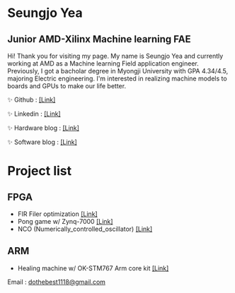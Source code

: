 # Seungjo Yea
## Junior AMD-Xilinx Machine learning FAE

Hi! Thank you for visiting my page. My name is Seungjo Yea and currently working at AMD as a Machine learning Field application engineer. Previously, I got a bacholar degree in Myongji University with GPA 4.34/4.5, majoring Electric engineering. I'm interested in realizing machine models to boards and GPUs to make our life better.

✨ Github :  [[Link]](https://github.com/seungjoyea)

✨ Linkedin : [[Link]](https://www.linkedin.com/in/seungjo-yea-206204243)

✨ Hardware blog :  [[Link]](https://ai-hardware-world.tistory.com)

✨  Software blog : [[Link]](https://machinelearning-hardware.tistory.com)

# Project list
## FPGA
- FIR Filer optimization [[Link]](https://github.com/seungjoyea/Generic_FIR_Filter-generic-CPS-TAP-parallel)
- Pong game w/ Zynq-7000 [[Link]](https://github.com/seungjoyea/Pong_Game_w_Zynq7000)
- NCO (Numerically_controlled_oscillator) [[Link]](https://github.com/seungjoyea/NCO-Neumerically-Controlled-Oscillatior_by-Verilog)

## ARM
- Healing machine w/ OK-STM767 Arm core kit [[Link]](https://github.com/seungjoyea/Healing_machine_project)

Email : dothebest1118@gmail.com
